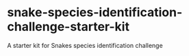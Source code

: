 # snake-species-identification-challenge-starter-kit
A starter kit for Snakes species identification challenge
